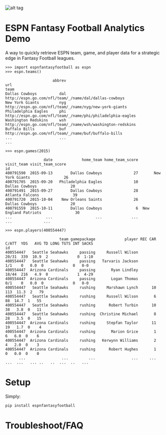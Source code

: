 ![alt tag](https://circleci.com/gh/danielwillgeorge/ESPN-fantasy-football-analytics.png?circle-token=:circle-token)

# ESPN Fantasy Football Analytics Demo

A way to quickly retrieve ESPN team, game, and player data for a strategic edge in Fantasy Football leagues.

    >>> import espnfantasyfootball as espn
    >>> espn.teams()
    
						 abbrev                                                          url
	team                                                                                    
	Dallas Cowboys          dal        http://espn.go.com/nfl/team/_/name/dal/dallas-cowboys
	New York Giants         nyg       http://espn.go.com/nfl/team/_/name/nyg/new-york-giants
	Philadelphia Eagles     phi   http://espn.go.com/nfl/team/_/name/phi/philadelphia-eagles
	Washington Redskins     wsh   http://espn.go.com/nfl/team/_/name/wsh/washington-redskins
	Buffalo Bills           buf         http://espn.go.com/nfl/team/_/name/buf/buffalo-bills
    ...                     ...                                                          ...

    >>> espn.games(2015)
    
					 date             home_team home_team_score            visit_team visit_team_score
	id                                                                                                
	400791590  2015-09-13        Dallas Cowboys              27       New York Giants               26
	400791705  2015-09-20   Philadelphia Eagles              10        Dallas Cowboys               20
	400791491  2015-09-27        Dallas Cowboys              28       Atlanta Falcons               39
	400791720  2015-10-04    New Orleans Saints              26        Dallas Cowboys               20
	400791559  2015-10-11        Dallas Cowboys               6  New England Patriots               30
	...               ...                   ...             ...                   ...              ...

    >>> espn.players(400554447)
    
                        	team gamepackage             player REC CAR  C/ATT  YDS   AVG TD LONG TGTS INT SACKS
	id                                                                                                          
	400554447   Seattle Seahawks     passing     Russell Wilson          20/31  339  10.9  2             0  1-10
	400554447   Seattle Seahawks     passing   Tarvaris Jackson            1/1    0   0.0  0             0   0-0
	400554447  Arizona Cardinals     passing       Ryan Lindley          18/44  216   4.9  0             1  4-29
	400554447  Arizona Cardinals     passing       Logan Thomas            0/1    0   0.0  0             0   0-0
	400554447   Seattle Seahawks     rushing     Marshawn Lynch      10         113  11.3  2   79               
	400554447   Seattle Seahawks     rushing     Russell Wilson       6          88  14.7  1   55               
	400554447   Seattle Seahawks     rushing      Robert Turbin      10          38   3.8  0   11               
	400554447   Seattle Seahawks     rushing  Christine Michael       8          28   3.5  0   15               
	400554447  Arizona Cardinals     rushing     Stepfan Taylor      11          19   1.7  0    4               
	400554447  Arizona Cardinals     rushing       Marion Grice       1           6   6.0  0    6               
	400554447  Arizona Cardinals     rushing   Kerwynn Williams       2           4   2.0  0    3               
	400554447  Arizona Cardinals     rushing      Robert Hughes       1           0   0.0  0    0               
		  ...                ...         ...                ...     ...    ...  ...   ... ..   ..  ...  ..   ... 

# Setup

Simply:

    pip install espnfantasyfootball

# Troubleshoot/FAQ
